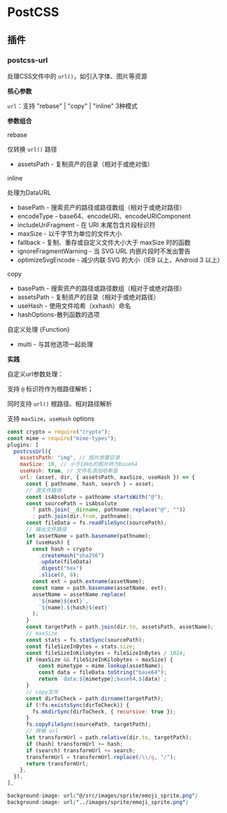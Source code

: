 # PostCSS

## 插件

### postcss-url

处理CSS文件中的 `url()`，如引入字体、图片等资源

**核心参数**

`url`：支持 "rebase" | "copy" | "inline" 3种模式

**参数组合**

rebase

仅转换 `url()` 路径

- assetsPath - 复制资产的目录（相对于或绝对值）

inline

处理为DataURL

- basePath - 搜索资产的路径或路径数组（相对于或绝对路径）
- encodeType - base64、encodeURI、encodeURIComponent
- includeUriFragment - 在 URI 末尾包含片段标识符
- maxSize - 以千字节为单位的文件大小
- fallback - 复制、重存或自定义文件大小大于 maxSize 时的函数
- ignoreFragmentWarning - 当 SVG URL 内嵌片段时不发出警告
- optimizeSvgEncode - 减少内联 SVG 的大小（IE9 以上，Android 3 以上）

copy

- basePath - 搜索资产的路径或路径数组（相对于或绝对路径）
- assetsPath - 复制资产的目录（相对于或绝对路径）
- useHash - 使用文件哈希（xxhash）命名
- hashOptions-散列函数的选项

自定义处理 {Function}

- multi - 与其他选项一起处理

**实践**

自定义url参数处理：

支持 `@` 标识符作为根路径解析；

同时支持 `url()` 根路径、相对路径解析

支持 `maxSize`，`useHash` options

```js
const crypto = require("crypto");
const mime = require("mime-types"); 
plugins: [
  postcssUrl({
    assetsPath: "img", // 图片放置目录
    maxSize: 10, // 小于10kb的图片转为base64
    useHash: true, // 文件名添加哈希值
    url: (asset, dir, { assetsPath, maxSize, useHash }) => {
      const { pathname, hash, search } = asset;
      // 源文件路径
      const isAbsolute = pathname.startsWith("@");
      const sourcePath = isAbsolute
        ? path.join(__dirname, pathname.replace("@", ""))
        : path.join(dir.from, pathname);
      const fileData = fs.readFileSync(sourcePath);
      // 输出文件路径
      let assetName = path.basename(pathname);
      if (useHash) {
        const hash = crypto
          .createHash("sha256")
          .update(fileData)
          .digest("hex")
          .slice(0, 8);
        const ext = path.extname(assetName);
        const name = path.basename(assetName, ext);
        assetName = assetName.replace(
          `${name}${ext}`,
          `${name}.${hash}${ext}`
        );
      }
      const targetPath = path.join(dir.to, assetsPath, assetName);
      // maxSize
      const stats = fs.statSync(sourcePath);
      const fileSizeInBytes = stats.size;
      const fileSizeInKilobytes = fileSizeInBytes / 1024;
      if (maxSize && fileSizeInKilobytes < maxSize) {
          const mimetype = mime.lookup(assetName);
          const data = fileData.toString("base64");
          return `data:${mimetype};base64,${data}`;
      }
      // copy文件
      const dirToCheck = path.dirname(targetPath);
      if (!fs.existsSync(dirToCheck)) {
        fs.mkdirSync(dirToCheck, { recursive: true });
      }
      fs.copyFileSync(sourcePath, targetPath);
      // 转换 url
      let transformUrl = path.relative(dir.to, targetPath);
      if (hash) transformUrl += hash;
      if (search) transformUrl += search;
      transformUrl = transformUrl.replace(/\\/g, "/");
      return transformUrl;
    },
  }),
],
```

```css
background-image: url("@/src/images/sprite/emoji_sprite.png")
background-image: url("../images/sprite/emoji_sprite.png")
```
